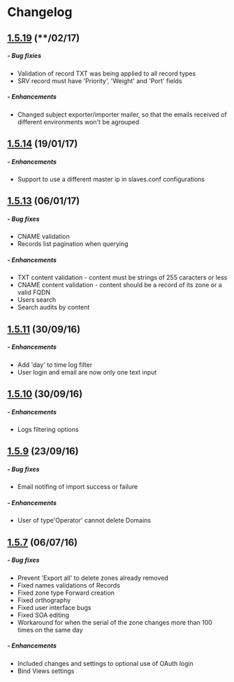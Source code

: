# Changelog

## [1.5.19](https://github.com/globocom/GloboDNS/releases/tag/1.5.19) (**/02/17)
##### - Bug fixies
 * Validation of record TXT was being applied to all record types
 * SRV record must have 'Priority', 'Weight' and 'Port' fields
##### - Enhancements
 * Changed subject exporter/importer mailer, so that the emails received of different environments won't be agrouped

## [1.5.14](https://github.com/globocom/GloboDNS/releases/tag/1.5.14) (19/01/17)
##### - Enhancements
 * Support to use a different master ip in slaves.conf configurations

## [1.5.13](https://github.com/globocom/GloboDNS/releases/tag/1.5.13) (06/01/17)
##### - Bug fixes
 * CNAME validation
 * Records list pagination when querying
##### - Enhancements
 * TXT content validation - content must be strings of 255 caracters or less
 * CNAME content validation - content should be a record of its zone or a valid FQDN
 * Users search
 * Search audits by content

## [1.5.11](https://github.com/globocom/GloboDNS/releases/tag/1.5.11) (30/09/16)
##### - Enhancements
 * Add 'day' to time log filter
 * User login and email are now only one text input


## [1.5.10](https://github.com/globocom/GloboDNS/releases/tag/1.5.10) (30/09/16)
##### - Enhancements
 * Logs filtering options


## [1.5.9](https://github.com/globocom/GloboDNS/releases/tag/1.5.9) (23/09/16)
##### - Bug fixes
 * Email notifing of import success or failure


##### - Enhancements
 * User of type'Operator' cannot delete Domains



## [1.5.7](https://github.com/globocom/GloboDNS/releases/tag/1.5.7) (06/07/16)
##### - Bug fixes
 * Prevent 'Export all' to delete zones already removed
 * Fixed names validations of Records
 * Fixed zone type Forward creation
 * Fixed orthography
 * Fixed user interface bugs
 * Fixed SOA editing
 * Workaround for when the serial of the zone changes more than 100 times on the same day

##### - Enhancements
 * Included changes and settings to optional use of OAuth login
 * Bind Views settings
